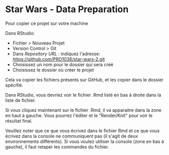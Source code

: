 # Star Wars - Data Preparation

Pour copier ce projet sur votre machine

Dans RStudio:

  - Fichier > Nouveau Projet
  - Version Control > Git
  - Dans _Repository URL_ : indiquez l'adresse: <https://github.com/PRO1036/star-wars-2.git>
  - Choisissez un nom pour le dossier qui sera créé
  - Choisissez le dossier où créer le projet

Cela va copier les fichiers présents sur GitHub, et les copier dans le dossier spécifié.


Dans RStudio, vous devriez voir le fichier .Rmd listé en bas à droite dans la liste de fichier.

Si vous cliquez maintenant sur le fichier .Rmd, il va apparaitre dans la zone en haut à gauche. Vous pourrez l'éditer et le "Render/Knit" pour voir le résultat final.

Veuillez noter que ce que vous écrivez dans le fichier Rmd et ce que vous écrivez dans la console ne communiquent pas (il s'agit de deux environnements différents). Si vous voulez utiliser la console (zone en bas à gauche), il faut retaper les commandes du fichier.